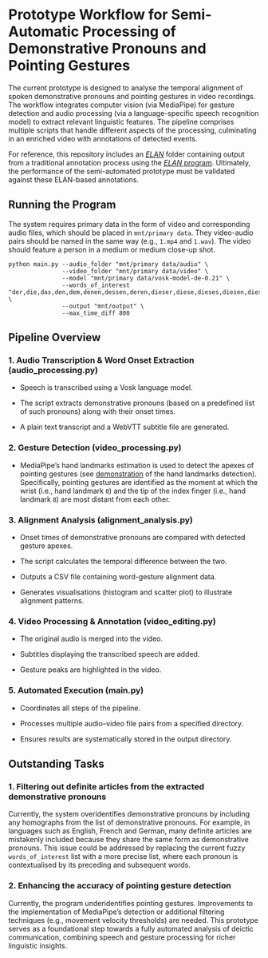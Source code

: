 
# Prototype Workflow for Semi-Automatic Processing of Demonstrative Pronouns and Pointing Gestures

The current prototype is designed to analyse the temporal alignment of spoken demonstrative pronouns and pointing gestures in video recordings. The workflow integrates computer vision (via MediaPipe) for gesture detection and audio processing (via a language-specific speech recognition model) to extract relevant linguistic features. The pipeline comprises multiple scripts that handle different aspects of the processing, culminating in an enriched video with annotations of detected events. 

For reference, this repository includes an [*ELAN*](/ELAN) folder containing output from a traditional annotation process using the [*ELAN* program](https://archive.mpi.nl/tla/elan). Ultimately, the performance of the semi-automated prototype must be validated against these ELAN-based annotations.

## Running the Program

The system requires primary data in the form of video and corresponding audio files, which should be placed in `mnt/primary data`. They video-audio pairs should be named in the same way (e.g., `1.mp4` and `1.wav`). The video should feature a person in a medium or medium close-up shot. 

```
python main.py --audio_folder "mnt/primary data/audio" \
               --video_folder "mnt/primary data/video" \
               --model "mnt/primary data/vosk-model-de-0.21" \
               --words_of_interest "der,die,das,den,dem,denen,dessen,deren,dieser,diese,dieses,diesen,diesem" \
               --output "mnt/output" \
               --max_time_diff 800
```


## Pipeline Overview

### 1. Audio Transcription & Word Onset Extraction (audio_processing.py)

- Speech is transcribed using a Vosk language model. 

- The script extracts demonstrative pronouns (based on a predefined list of such pronouns) along with their onset times.

- A plain text transcript and a WebVTT subtitle file are generated.

### 2. Gesture Detection (video_processing.py)

- MediaPipe’s hand landmarks estimation is used to detect the apexes of pointing gestures (see [demonstration](https://ai.google.dev/edge/mediapipe/solutions/vision/hand_landmarker) of the hand landmarks detection). Specifically, pointing gestures are identified as the moment at which the wrist (i.e., hand landmark `0`) and the tip of the index finger (i.e., hand landmark `8`) are most distant from each other. 

### 3. Alignment Analysis (alignment_analysis.py)

- Onset times of demonstrative pronouns are compared with detected gesture apexes.

- The script calculates the temporal difference between the two.

- Outputs a CSV file containing word-gesture alignment data.

- Generates visualisations (histogram and scatter plot) to illustrate alignment patterns.

### 4. Video Processing & Annotation (video_editing.py)

- The original audio is merged into the video.

- Subtitles displaying the transcribed speech are added.

- Gesture peaks are highlighted in the video.

### 5. Automated Execution (main.py)

- Coordinates all steps of the pipeline.

- Processes multiple audio–video file pairs from a specified directory.

- Ensures results are systematically stored in the output directory.


## Outstanding Tasks

### 1. Filtering out definite articles from the extracted demonstrative pronouns

Currently, the system overidentifies demonstrative pronouns by including any homographs from the list of demonstrative pronouns. For example, in languages such as English, French and German, many definite articles are mistakenly included because they share the same form as demonstrative pronouns. This issue could be addressed by replacing the current fuzzy `words_of_interest` list with a more precise list, where each pronoun is contextualised by its preceding and subsequent words.

### 2. Enhancing the accuracy of pointing gesture detection

Currently, the program underidentifies pointing gestures. Improvements to the implementation of MediaPipe’s detection or additional filtering techniques (e.g., movement velocity thresholds) are needed.
This prototype serves as a foundational step towards a fully automated analysis of deictic communication, combining speech and gesture processing for richer linguistic insights.







